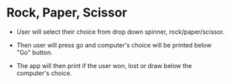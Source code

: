 # Rock, Paper, Scissor

- User will select their choice from drop down spinner, rock/paper/scissor.

- Then user will press go and computer's choice will be printed below "Go" button.

- The app will then print if the user won, lost or draw below the computer's choice.